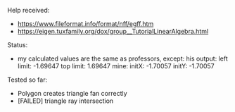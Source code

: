 Help received:
* https://www.fileformat.info/format/nff/egff.htm
* https://eigen.tuxfamily.org/dox/group__TutorialLinearAlgebra.html

Status:
* my calculated values are the same as professors, except:
    his output:
        left limit: -1.69647
        top limit: 1.69647
    mine:
        initX: -1.70057
        initY: -1.70057

Tested so far:
* Polygon creates triangle fan correctly
* [FAILED] triangle ray intersection
